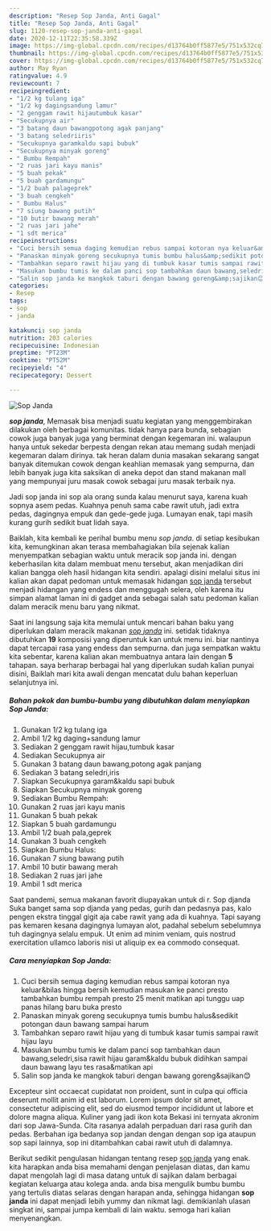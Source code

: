 ```yaml
---
description: "Resep Sop Janda, Anti Gagal"
title: "Resep Sop Janda, Anti Gagal"
slug: 1120-resep-sop-janda-anti-gagal
date: 2020-12-11T22:35:58.339Z
image: https://img-global.cpcdn.com/recipes/d13764b0ff5877e5/751x532cq70/sop-janda-foto-resep-utama.jpg
thumbnail: https://img-global.cpcdn.com/recipes/d13764b0ff5877e5/751x532cq70/sop-janda-foto-resep-utama.jpg
cover: https://img-global.cpcdn.com/recipes/d13764b0ff5877e5/751x532cq70/sop-janda-foto-resep-utama.jpg
author: May Ryan
ratingvalue: 4.9
reviewcount: 7
recipeingredient:
- "1/2 kg tulang iga"
- "1/2 kg dagingsandung lamur"
- "2 genggam rawit hijautumbuk kasar"
- "Secukupnya air"
- "3 batang daun bawangpotong agak panjang"
- "3 batang seledriiris"
- "Secukupnya garamkaldu sapi bubuk"
- "Secukupnya minyak goreng"
- " Bumbu Rempah"
- "2 ruas jari kayu manis"
- "5 buah pekak"
- "5 buah gardamungu"
- "1/2 buah palageprek"
- "3 buah cengkeh"
- " Bumbu Halus"
- "7 siung bawang putih"
- "10 butir bawang merah"
- "2 ruas jari jahe"
- "1 sdt merica"
recipeinstructions:
- "Cuci bersih semua daging kemudian rebus sampai kotoran nya keluar&amp;bilas hingga bersih kemudian masukan ke panci presto tambahkan bumbu rempah presto 25 menit matikan api tunggu uap panas hilang baru buka presto"
- "Panaskan minyak goreng secukupnya tumis bumbu halus&amp;sedikit potongan daun bawang sampai harum"
- "Tambahkan separo rawit hijau yang di tumbuk kasar tumis sampai rawit hijau layu"
- "Masukan bumbu tumis ke dalam panci sop tambahkan daun bawang,seledri,sisa rawit hijau garam&amp;kaldu bubuk didihkan sampai daun bawang layu tes rasa&amp;matikan api"
- "Salin sop janda ke mangkok taburi dengan bawang goreng&amp;sajikan😊"
categories:
- Resep
tags:
- sop
- janda

katakunci: sop janda 
nutrition: 203 calories
recipecuisine: Indonesian
preptime: "PT23M"
cooktime: "PT52M"
recipeyield: "4"
recipecategory: Dessert

---
```



![Sop Janda](https://img-global.cpcdn.com/recipes/d13764b0ff5877e5/751x532cq70/sop-janda-foto-resep-utama.jpg)

<b><i>sop janda</i></b>, Memasak bisa menjadi suatu kegiatan yang menggembirakan dilakukan oleh berbagai komunitas. tidak hanya para bunda, sebagian cowok juga banyak juga yang berminat dengan kegemaran ini. walaupun hanya untuk sekedar berpesta dengan rekan atau memang sudah menjadi kegemaran dalam dirinya. tak heran dalam dunia masakan sekarang sangat banyak ditemukan cowok dengan keahlian memasak yang sempurna, dan lebih banyak juga kita saksikan di aneka depot dan stand makanan mall yang mempunyai juru masak cowok sebagai juru masak terbaik nya.

Jadi sop janda ini sop ala orang sunda kalau menurut saya, karena kuah sopnya asem pedas. Kuahnya penuh sama cabe rawit utuh, jadi extra pedas, dagingnya empuk dan gede-gede juga. Lumayan enak, tapi masih kurang gurih sedikit buat lidah saya.

Baiklah, kita kembali ke perihal bumbu menu <i>sop janda</i>. di setiap kesibukan kita, kemungkinan akan terasa membahagiakan bila sejenak kalian menyempatkan sebagian waktu untuk meracik sop janda ini. dengan keberhasilan kita dalam membuat menu tersebut, akan menjadikan diri kalian bangga oleh hasil hidangan kita sendiri. apalagi disini melalui situs ini kalian akan dapat pedoman untuk memasak hidangan <u>sop janda</u> tersebut menjadi hidangan yang endess dan menggugah selera, oleh karena itu simpan alamat laman ini di gadget anda sebagai salah satu pedoman kalian dalam meracik menu baru yang nikmat.


Saat ini langsung saja kita memulai untuk mencari bahan baku yang diperlukan dalam meracik makanan <u><i>sop janda</i></u> ini. setidak tidaknya dibutuhkan <b>19</b> komposisi yang diperuntuk kan untuk menu ini. biar nantinya dapat tercapai rasa yang endess dan sempurna. dan juga sempatkan waktu kita sebentar, karena kalian akan membuatnya antara lain dengan <b>5</b> tahapan. saya berharap berbagai hal yang diperlukan sudah kalian punyai disini, Baiklah mari kita awali dengan mencatat dulu bahan keperluan selanjutnya ini.

<!--inarticleads1-->

##### Bahan pokok dan bumbu-bumbu yang dibutuhkan dalam menyiapkan Sop Janda:

1. Gunakan 1/2 kg tulang iga
1. Ambil 1/2 kg daging+sandung lamur
1. Sediakan 2 genggam rawit hijau,tumbuk kasar
1. Sediakan Secukupnya air
1. Gunakan 3 batang daun bawang,potong agak panjang
1. Sediakan 3 batang seledri,iris
1. Siapkan Secukupnya garam&amp;kaldu sapi bubuk
1. Siapkan Secukupnya minyak goreng
1. Sediakan  Bumbu Rempah:
1. Gunakan 2 ruas jari kayu manis
1. Gunakan 5 buah pekak
1. Siapkan 5 buah gardamungu
1. Ambil 1/2 buah pala,geprek
1. Gunakan 3 buah cengkeh
1. Siapkan  Bumbu Halus:
1. Gunakan 7 siung bawang putih
1. Ambil 10 butir bawang merah
1. Sediakan 2 ruas jari jahe
1. Ambil 1 sdt merica


Saat pandemi, semua makanan favorit diupayakan untuk di r. Sop djanda Suka banget sama sop djanda yang pedas, gurih dan pedasnya pas, kalo pengen ekstra tinggal gigit aja cabe rawit yang ada di kuahnya. Tapi sayang pas kemaren kesana dagingnya lumayan alot, padahal sebelum sebelumnya tuh dagingnya selalu empuk. Ut enim ad minim veniam, quis nostrud exercitation ullamco laboris nisi ut aliquip ex ea commodo consequat. 

<!--inarticleads2-->

##### Cara menyiapkan Sop Janda:

1. Cuci bersih semua daging kemudian rebus sampai kotoran nya keluar&amp;bilas hingga bersih kemudian masukan ke panci presto tambahkan bumbu rempah presto 25 menit matikan api tunggu uap panas hilang baru buka presto
1. Panaskan minyak goreng secukupnya tumis bumbu halus&amp;sedikit potongan daun bawang sampai harum
1. Tambahkan separo rawit hijau yang di tumbuk kasar tumis sampai rawit hijau layu
1. Masukan bumbu tumis ke dalam panci sop tambahkan daun bawang,seledri,sisa rawit hijau garam&amp;kaldu bubuk didihkan sampai daun bawang layu tes rasa&amp;matikan api
1. Salin sop janda ke mangkok taburi dengan bawang goreng&amp;sajikan😊


Excepteur sint occaecat cupidatat non proident, sunt in culpa qui officia deserunt mollit anim id est laborum. Lorem ipsum dolor sit amet, consectetur adipiscing elit, sed do eiusmod tempor incididunt ut labore et dolore magna aliqua. Kuliner yang jadi ikon kota Bekasi ini ternyata akronim dari sop Jawa-Sunda. Cita rasanya adalah perpaduan dari rasa gurih dan pedas. Berbahan iga bedanya sop jandan dengan dengan sop iga ataupun sop sapi lainnya, sop ini ditambahkan cabai rawit utuh di dalamnya. 

Berikut sedikit pengulasan hidangan tentang resep <u>sop janda</u> yang enak. kita harapkan anda bisa memahami dengan penjelasan diatas, dan kamu dapat mengolah lagi di masa datang untuk di sajikan dalam berbagai kegiatan keluarga atau kolega anda. anda bisa mengulik bumbu bumbu yang tertulis diatas selaras dengan harapan anda, sehingga hidangan <b>sop janda</b> ini dapat menjadi lebih yummy dan nikmat lagi. demikianlah ulasan singkat ini, sampai jumpa kembali di lain waktu. semoga hari kalian menyenangkan.
